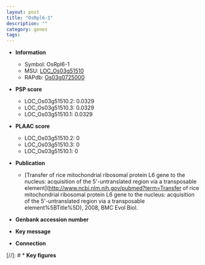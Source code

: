 ```yaml
---
layout: post
title: "OsRpl6-1"
description: ""
category: genes
tags: 
---
```


* **Information**  
    + Symbol: OsRpl6-1  
    + MSU: [LOC_Os03g51510](http://rice.plantbiology.msu.edu/cgi-bin/ORF_infopage.cgi?orf=LOC_Os03g51510)  
    + RAPdb: [Os03g0725000](http://rapdb.dna.affrc.go.jp/viewer/gbrowse_details/irgsp1?name=Os03g0725000)  

* **PSP score**  
    + LOC_Os03g51510.2: 0.0329 
    + LOC_Os03g51510.3: 0.0329 
    + LOC_Os03g51510.1: 0.0329 

* **PLAAC score**  
    + LOC_Os03g51510.2: 0 
    + LOC_Os03g51510.3: 0 
    + LOC_Os03g51510.1: 0 

* **Publication**  
    + [Transfer of rice mitochondrial ribosomal protein L6 gene to the nucleus: acquisition of the 5'-untranslated region via a transposable element](http://www.ncbi.nlm.nih.gov/pubmed?term=Transfer of rice mitochondrial ribosomal protein L6 gene to the nucleus: acquisition of the 5'-untranslated region via a transposable element%5BTitle%5D), 2008, BMC Evol Biol.

* **Genbank accession number**  

* **Key message**  

* **Connection**  

[//]: # * **Key figures**  


